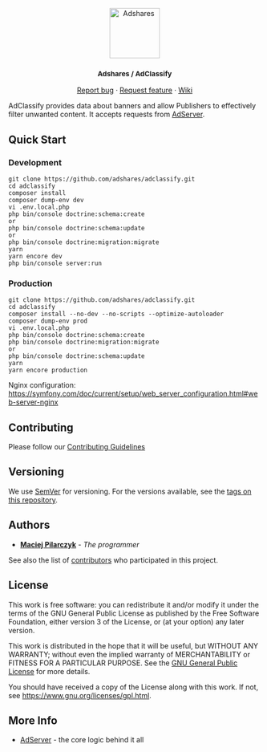 <p align="center">
    <a href="https://adshares.net/" title="Adshares sp. z o.o." target="_blank">
        <img src="https://adshares.net/logos/ads.svg" alt="Adshares" width="100" height="100">
    </a>
</p>
<h3 align="center"><small>Adshares / AdClassify</small></h3>
<p align="center">
    <a href="https://github.com/adshares/adclassify/issues/new?template=bug_report.md&labels=Bug">Report bug</a>
    ·
    <a href="https://github.com/adshares/adclassify/issues/new?template=feature_request.md&labels=New%20Feature">Request feature</a>
    ·
    <a href="https://github.com/adshares/adclassify/wiki">Wiki</a>
</p>


AdClassify provides data about banners and allow Publishers to effectively filter unwanted content.
It accepts requests from [AdServer](https://github.com/adshares/adserver).

## Quick Start

### Development

```
git clone https://github.com/adshares/adclassify.git
cd adclassify
composer install
composer dump-env dev
vi .env.local.php
php bin/console doctrine:schema:create
or
php bin/console doctrine:schema:update
or
php bin/console doctrine:migration:migrate
yarn
yarn encore dev
php bin/console server:run
```

### Production

```
git clone https://github.com/adshares/adclassify.git
cd adclassify
composer install --no-dev --no-scripts --optimize-autoloader
composer dump-env prod
vi .env.local.php
php bin/console doctrine:schema:create
php bin/console doctrine:migration:migrate
or
php bin/console doctrine:schema:update
yarn
yarn encore production
```

Nginx configuration:
https://symfony.com/doc/current/setup/web_server_configuration.html#web-server-nginx

## Contributing

Please follow our [Contributing Guidelines](docs/CONTRIBUTING.md)

## Versioning

We use [SemVer](http://semver.org/) for versioning.
For the versions available, see the [tags on this repository](https://github.com/adshares/license-server/tags).

## Authors

* **[Maciej Pilarczyk](https://github.com/m-pilarczyk)** - _The programmer_

See also the list of [contributors](https://github.com/adshares/license-server/contributors) who participated in this project.


## License

This work is free software: you can redistribute it and/or modify
it under the terms of the GNU General Public License as published by
the Free Software Foundation, either version 3 of the License, or
(at your option) any later version.

This work is distributed in the hope that it will be useful,
but WITHOUT ANY WARRANTY; without even the implied warranty of
MERCHANTABILITY or FITNESS FOR A PARTICULAR PURPOSE. See the
[GNU General Public License](LICENSE) for more details.

You should have received a copy of the License along with this work.
If not, see <https://www.gnu.org/licenses/gpl.html>.


## More Info

- [AdServer](https://github.com/adshares/adserver) - the core logic behind it all